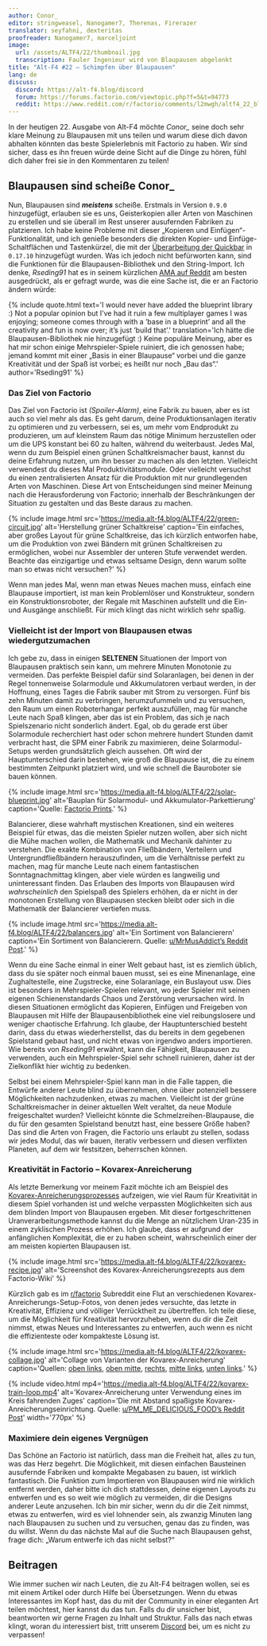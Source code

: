 ```yaml
---
author: Conor_
editor: stringweasel, Nanogamer7, Therenas, Firerazer
translator: seyfahni, dexteritas
proofreader: Nanogamer7, marceljoint
image:
  url: /assets/ALTF4/22/thumbnail.jpg
  transcription: Fauler Ingenieur wird von Blaupausen abgelenkt
title: "Alt-F4 #22 – Schimpfen über Blaupausen"
lang: de
discuss:
  discord: https://alt-f4.blog/discord
  forum: https://forums.factorio.com/viewtopic.php?f=5&t=94773
  reddit: https://www.reddit.com/r/factorio/comments/l2mwgh/altf4_22_blueprint_rant/
---
```


In der heutigen 22. Ausgabe von Alt-F4 möchte *Conor_* seine doch sehr klare Meinung zu Blaupausen mit uns teilen und warum diese dich davon abhalten könnten das beste Spielerlebnis mit Factorio zu haben. Wir sind sicher, dass es ihn freuen würde deine Sicht auf die Dinge zu hören, fühl dich daher frei sie in den Kommentaren zu teilen!

## Blaupausen sind scheiße <author>Conor_</author>

Nun, Blaupausen sind ***meistens*** scheiße. Erstmals in Version `0.9.0` hinzugefügt, erlauben sie es uns, Geisterkopien aller Arten von Maschinen zu erstellen und sie überall im Rest unserer ausufernden Fabriken zu platzieren. Ich habe keine Probleme mit dieser „Kopieren und Einfügen“-Funktionalität, und ich genieße besonders die direkten Kopier- und Einfüge-Schaltflächen und Tastenkürzel, die mit der [Überarbeitung der Quickbar](https://www.factorio.com/blog/post/fff-278) in `0.17.10` hinzugefügt wurden. Was ich jedoch nicht befürworten kann, sind die Funktionen für die Blaupausen-Bibliothek und den String-Import. Ich denke, *Rseding91* hat es in seinem kürzlichen [AMA auf Reddit](https://www.reddit.com/r/factorio/comments/in5d3i/developer_technicaloriented_ama/g45d2t3/?context=1) am besten ausgedrückt, als er gefragt wurde, was die eine Sache ist, die er an Factorio ändern würde:

{% include quote.html text='I would never have added the blueprint library :) Not a popular opinion but I’ve had it ruin a few multiplayer games I was enjoying; someone comes through with a ’base in a blueprint’ and all the creativity and fun is now over; it’s just ’build that’.' translation='Ich hätte die Blaupausen-Bibliothek nie hinzugefügt :) Keine populäre Meinung, aber es hat mir schon einige Mehrspieler-Spiele ruiniert, die ich genossen habe; jemand kommt mit einer „Basis in einer Blaupause“ vorbei und die ganze Kreativität und der Spaß ist vorbei; es heißt nur noch „Bau das“.' author='Rseding91' %}

### Das Ziel von Factorio

Das Ziel von Factorio ist *(Spoiler-Alarm)*, eine Fabrik zu bauen, aber es ist auch so viel mehr als das. Es geht darum, deine Produktionsanlagen iterativ zu optimieren und zu verbessern, sei es, um mehr vom Endprodukt zu produzieren, um auf kleinstem Raum das nötige Minimum herzustellen oder um die UPS konstant bei 60 zu halten, während du weiterbaust. Jedes Mal, wenn du zum Beispiel einen grünen Schaltkreismacher baust, kannst du deine Erfahrung nutzen, um ihn besser zu machen als den letzten. Vielleicht verwendest du dieses Mal Produktivitätsmodule. Oder vielleicht versuchst du einen zentralisierten Ansatz für die Produktion mit nur grundlegenden Arten von Maschinen. Diese Art von Entscheidungen sind meiner Meinung nach die Herausforderung von Factorio; innerhalb der Beschränkungen der Situation zu gestalten und das Beste daraus zu machen.

{% include image.html src='https://media.alt-f4.blog/ALTF4/22/green-circuit.jpg' alt='Herstellung grüner Schaltkreise' caption='Ein einfaches, aber großes Layout für grüne Schaltkreise, das ich kürzlich entworfen habe, um die Produktion von zwei Bändern mit grünen Schaltkreisen zu ermöglichen, wobei nur Assembler der unteren Stufe verwendet werden. Beachte das einzigartige und etwas seltsame Design, denn warum sollte man so etwas nicht versuchen?' %}

Wenn man jedes Mal, wenn man etwas Neues machen muss, einfach eine Blaupause importiert, ist man kein Problemlöser und Konstrukteur, sondern ein Konstruktionsroboter, der Regale mit Maschinen aufstellt und die Ein- und Ausgänge anschließt. Für mich klingt das nicht wirklich sehr spaßig.

### Vielleicht ist der Import von Blaupausen etwas wiedergutzumachen

Ich gebe zu, dass in einigen **SELTENEN** Situationen der Import von Blaupausen praktisch sein kann, um mehrere Minuten Monotonie zu vermeiden. Das perfekte Beispiel dafür sind Solaranlagen, bei denen in der Regel tonnenweise Solarmodule und Akkumulatoren verbaut werden, in der Hoffnung, eines Tages die Fabrik sauber mit Strom zu versorgen. Fünf bis zehn Minuten damit zu verbringen, herumzufummeln und zu versuchen, den Raum um einen Roboterhangar perfekt auszufüllen, mag für manche Leute nach Spaß klingen, aber das ist ein Problem, das sich je nach Spielszenario nicht sonderlich ändert. Egal, ob du gerade erst über Solarmodule recherchiert hast oder schon mehrere hundert Stunden damit verbracht hast, die SPM einer Fabrik zu maximieren, deine Solarmodul-Setups werden grundsätzlich gleich aussehen. Oft wird der Hauptunterschied darin bestehen, wie groß die Blaupause ist, die zu einem bestimmten Zeitpunkt platziert wird, und wie schnell die Bauroboter sie bauen können.

{% include image.html src='https://media.alt-f4.blog/ALTF4/22/solar-blueprint.jpg' alt='Bauplan für Solarmodul- und Akkumulator-Parkettierung' caption='Quelle: <a href="https://factorioprints.com/view/-KYeNAYQVgk2DcbuORde">Factorio Prints</a>.' %}

Balancierer, diese wahrhaft mystischen Kreationen, sind ein weiteres Beispiel für etwas, das die meisten Spieler nutzen wollen, aber sich nicht die Mühe machen wollen, die Mathematik und Mechanik dahinter zu verstehen. Die exakte Kombination von Fließbändern, Verteilern und Untergrundfließbändern herauszufinden, um die Verhältnisse perfekt zu machen, mag für manche Leute nach einem fantastischen Sonntagnachmittag klingen, aber viele würden es langweilig und uninteressant finden. Das Erlauben des Imports von Blaupausen wird *wahrscheinlich* den Spielspaß des Spielers erhöhen, da er nicht in der monotonen Erstellung von Blaupausen stecken bleibt oder sich in die Mathematik der Balancierer vertiefen muss.

{% include image.html src='https://media.alt-f4.blog/ALTF4/22/balancers.jpg' alt='Ein Sortiment von Balancierern' caption='Ein Sortiment von Balancierern. Quelle: <a href="https://www.reddit.com/r/factorio/comments/bf600q/my_take_on_balancers_designed_to_help_understand/">u/MrMusAddict’s Reddit Post</a>.' %}

Wenn du eine Sache einmal in einer Welt gebaut hast, ist es ziemlich üblich, dass du sie später noch einmal bauen musst, sei es eine Minenanlage, eine Zughaltestelle, eine Zugstrecke, eine Solaranlage, ein Buslayout usw. Dies ist besonders in Mehrspieler-Spielen relevant, wo jeder Spieler mit seinen eigenen Schienenstandards Chaos und Zerstörung verursachen wird. In diesen Situationen ermöglicht das Kopieren, Einfügen und Freigeben von Blaupausen mit Hilfe der Blaupausenbibliothek eine viel reibungslosere und weniger chaotische Erfahrung. Ich glaube, der Hauptunterschied besteht darin, dass du etwas wiederherstellst, das du bereits in dem gegebenen Spielstand gebaut hast, und nicht etwas von irgendwo anders importieren. Wie bereits von *Rseding91* erwähnt, kann die Fähigkeit, Blaupausen zu verwenden, auch ein Mehrspieler-Spiel sehr schnell ruinieren, daher ist der Zielkonflikt hier wichtig zu bedenken.

Selbst bei einem Mehrspieler-Spiel kann man in die Falle tappen, die Entwürfe anderer Leute blind zu übernehmen, ohne über potenziell bessere Möglichkeiten nachzudenken, etwas zu machen. Vielleicht ist der grüne Schaltkreismacher in deiner aktuellen Welt veraltet, da neue Module freigeschaltet wurden? Vielleicht könnte die Schmelzreihen-Blaupause, die du für den gesamten Spielstand benutzt hast, eine bessere Größe haben? Das sind die Arten von Fragen, die Factorio uns erlaubt zu stellen, sodass wir jedes Modul, das wir bauen, iterativ verbessern und diesen verflixten Planeten, auf dem wir festsitzen, beherrschen können.

### Kreativität in Factorio – Kovarex-Anreicherung

Als letzte Bemerkung vor meinem Fazit möchte ich am Beispiel des [Kovarex-Anreicherungsprozesses](https://wiki.factorio.com/Kovarex_enrichment_process/de) aufzeigen, wie viel Raum für Kreativität in diesem Spiel vorhanden ist und welche verpassten Möglichkeiten sich aus dem blinden Import von Blaupausen ergeben. Mit dieser fortgeschrittenen Uranverarbeitungsmethode kannst du die Menge an nützlichem Uran-235 in einem zyklischen Prozess erhöhen. Ich glaube, dass er aufgrund der anfänglichen Komplexität, die er zu haben scheint, wahrscheinlich einer der am meisten kopierten Blaupausen ist.

{% include image.html src='https://media.alt-f4.blog/ALTF4/22/kovarex-recipe.jpg' alt='Screenshot des Kovarex-Anreicherungsrezepts aus dem Factorio-Wiki' %}

Kürzlich gab es im [r/factorio](https://www.reddit.com/r/factorio/) Subreddit eine Flut an verschiedenen Kovarex-Anreicherungs-Setup-Fotos, von denen jedes versuchte, das letzte in Kreativität, Effizienz und völliger Verrücktheit zu übertreffen. Ich teile diese, um die Möglichkeit für Kreativität hervorzuheben, wenn du dir die Zeit nimmst, etwas Neues und Interessantes zu entwerfen, auch wenn es nicht die effizienteste oder kompakteste Lösung ist.

{% include image.html src='https://media.alt-f4.blog/ALTF4/22/kovarex-collage.jpg' alt='Collage von Varianten der Kovarex-Anreicherung' caption='Quellen: <a href="https://www.reddit.com/r/factorio/comments/it53gn/so_i_built_a_kovarex_enrichment_process_setup/">oben links</a>, <a href="https://www.reddit.com/r/factorio/comments/ju509t/my_noobish_try_at_kovarex_enrichment/">oben mitte</a>, <a href="https://www.reddit.com/r/factorio/comments/jkmkyc/my_overkill_beaconed_buffered_uranium_processing/">rechts</a>, <a href="https://www.reddit.com/r/factorio/comments/hrumlj/beaconed_kovarex_processing_with_no_circuits/">mitte links</a>, <a href="https://www.reddit.com/r/factorio/comments/hgb8zn/the_1_million_monkeys_method_of_kovarex_enrichment/">unten links</a>.' %}

{% include video.html mp4='https://media.alt-f4.blog/ALTF4/22/kovarex-train-loop.mp4' alt='Kovarex-Anreicherung unter Verwendung eines im Kreis fahrenden Zuges' caption='Die mit Abstand spaßigste Kovarex-Anreicherungseinrichtung. Quelle: <a href="https://www.reddit.com/r/factorio/comments/jj4nsl/my_take_on_kovarex_circle_nuketrain_violently/">u/PM_ME_DELICIOUS_FOOD’s Reddit Post</a>' width='770px' %}

### Maximiere dein eigenes Vergnügen

Das Schöne an Factorio ist natürlich, dass man die Freiheit hat, alles zu tun, was das Herz begehrt. Die Möglichkeit, mit diesen einfachen Bausteinen ausufernde Fabriken und kompakte Megabasen zu bauen, ist wirklich fantastisch. Die Funktion zum Importieren von Blaupausen wird nie wirklich entfernt werden, daher bitte ich dich stattdessen, deine eigenen Layouts zu entwerfen und es so weit wie möglich zu vermeiden, dir die Designs anderer Leute anzusehen. Ich bin mir sicher, wenn du dir die Zeit nimmst, etwas zu entwerfen, wird es viel lohnender sein, als zwanzig Minuten lang nach Blaupausen zu suchen und zu versuchen, genau das zu finden, was du willst. Wenn du das nächste Mal auf die Suche nach Blaupausen gehst, frage dich: „Warum entwerfe ich das nicht selbst?“

## Beitragen

Wie immer suchen wir nach Leuten, die zu Alt-F4 beitragen wollen, sei es mit einem Artikel oder durch Hilfe bei Übersetzungen. Wenn du etwas Interessantes im Kopf hast, das du mit der Community in einer eleganten Art teilen möchtest, hier kannst du das tun. Falls du dir unsicher bist, beantworten wir gerne Fragen zu Inhalt und Struktur. Falls das nach  etwas klingt, woran du interessiert bist, tritt unserem [Discord](https://alt-f4.blog/discord) bei, um es nicht zu verpassen!

